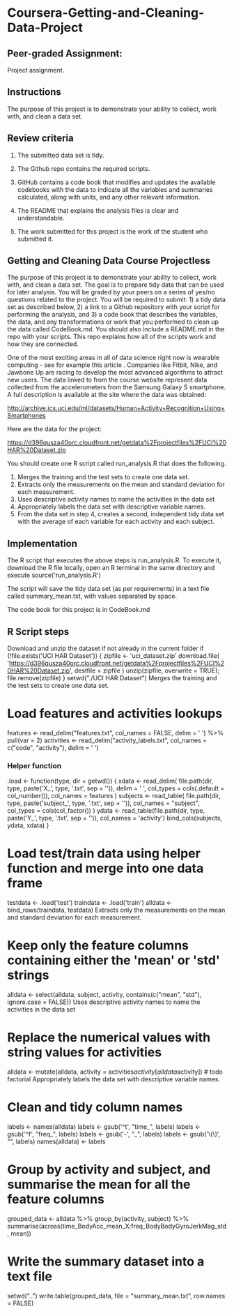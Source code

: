 # Coursera-Getting-and-Cleaning-Data-Project
## Peer-graded Assignment:
Project assignment.

## Instructions
The purpose of this project is to demonstrate your ability to collect, work with, and clean a data set.

## Review criteria
1) The submitted data set is tidy.

2) The Github repo contains the required scripts.

3) GitHub contains a code book that modifies and updates the available codebooks with the data to indicate all the variables and summaries calculated, along with units, and any other relevant information.

4) The README that explains the analysis files is clear and understandable.

5) The work submitted for this project is the work of the student who submitted it.

## Getting and Cleaning Data Course Projectless
The purpose of this project is to demonstrate your ability to collect, work with, and clean a data set. The goal is to prepare tidy data that can be used for later analysis. You will be graded by your peers on a series of yes/no questions related to the project. You will be required to submit: 1) a tidy data set as described below, 2) a link to a Github repository with your script for performing the analysis, and 3) a code book that describes the variables, the data, and any transformations or work that you performed to clean up the data called CodeBook.md. You should also include a README.md in the repo with your scripts. This repo explains how all of the scripts work and how they are connected.

One of the most exciting areas in all of data science right now is wearable computing - see for example this article . Companies like Fitbit, Nike, and Jawbone Up are racing to develop the most advanced algorithms to attract new users. The data linked to from the course website represent data collected from the accelerometers from the Samsung Galaxy S smartphone. A full description is available at the site where the data was obtained:

http://archive.ics.uci.edu/ml/datasets/Human+Activity+Recognition+Using+Smartphones

Here are the data for the project:

https://d396qusza40orc.cloudfront.net/getdata%2Fprojectfiles%2FUCI%20HAR%20Dataset.zip

You should create one R script called run_analysis.R that does the following.

1) Merges the training and the test sets to create one data set.
2) Extracts only the measurements on the mean and standard deviation for each measurement.
3) Uses descriptive activity names to name the activities in the data set
4) Appropriately labels the data set with descriptive variable names.
5) From the data set in step 4, creates a second, independent tidy data set with the average of each variable for each activity and each subject.

## Implementation
The R script that executes the above steps is run_analysis.R. To execute it, download the R file locally, open an R terminal in the same directory and execute source('run_analysis.R')

The script will save the tidy data set (as per requirements) in a text file called summary_mean.txt, with values separated by space.

The code book for this project is in CodeBook.md

## R Script steps
Download and unzip the dataset if not already in the current folder
if (!file.exists('UCI HAR Dataset')) {
  zipfile <- 'uci_dataset.zip'
  download.file(
    'https://d396qusza40orc.cloudfront.net/getdata%2Fprojectfiles%2FUCI%20HAR%20Dataset.zip',
    destfile = zipfile
  )
  unzip(zipfile, overwrite = TRUE); file.remove(zipfile)
}
setwd("./UCI HAR Dataset")
Merges the training and the test sets to create one data set.
# Load features and activities lookups
features <-
  read_delim("features.txt", col_names = FALSE, delim = ' ') %>% pull(var = 2)
activities <-
  read_delim("activity_labels.txt",
             col_names = c("code", "activity"),
             delim = ' ')

### Helper function
.load <- function(type, dir = getwd()) {
  xdata <-
    read_delim(
      file.path(dir, type, paste('X_', type, '.txt', sep = '')),
      delim = ' ',
      col_types = cols(.default = col_number()),
      col_names = features
    )
  subjects <-
    read_table(
      file.path(dir, type, paste('subject_', type, '.txt', sep = '')),
      col_names = "subject",
      col_types = cols(col_factor())
    )
  ydata <-
    read_table(file.path(dir, type, paste('Y_', type, '.txt', sep = '')), col_names = 'activity')
  bind_cols(subjects, ydata, xdata)
}
# Load test/train data using helper function and merge into one data frame
testdata <- .load('test')
traindata <- .load('train')
alldata <- bind_rows(traindata, testdata)
Extracts only the measurements on the mean and standard deviation for each measurement.
# Keep only the feature columns containing either the 'mean' or 'std' strings 
alldata <-
  select(alldata, subject, activity, contains(c("mean", "std"), ignore.case = FALSE))
Uses descriptive activity names to name the activities in the data set
# Replace the numerical values with string values for activities
alldata <-
  mutate(alldata, activity = activities$activity[alldata$activity]) # todo factorial
Appropriately labels the data set with descriptive variable names.
# Clean and tidy column names
labels <- names(alldata)
labels <- gsub('^t', "time_", labels)
labels <- gsub('^f', "freq_", labels)
labels <- gsub('-', "_", labels)
labels <- gsub('\\(\\)', "", labels)
names(alldata) <- labels
# Group by activity and subject, and summarise the mean for all the feature columns
grouped_data <-
  alldata %>% group_by(activity, subject) %>% summarise(across(time_BodyAcc_mean_X:freq_BodyBodyGyroJerkMag_std, mean))
# Write the summary dataset into a text file
setwd("..")
write.table(grouped_data, file = "summary_mean.txt", row.names = FALSE)

